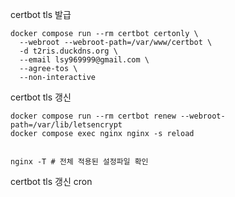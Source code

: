 
certbot tls 발급
```
docker compose run --rm certbot certonly \
  --webroot --webroot-path=/var/www/certbot \
  -d t2ris.duckdns.org \
  --email lsy969999@gmail.com \
  --agree-tos \
  --non-interactive
```

certbot tls 갱신
```
docker compose run --rm certbot renew --webroot-path=/var/lib/letsencrypt
docker compose exec nginx nginx -s reload


nginx -T # 전체 적용된 설정파일 확인
```

certbot tls 갱신 cron
```

```